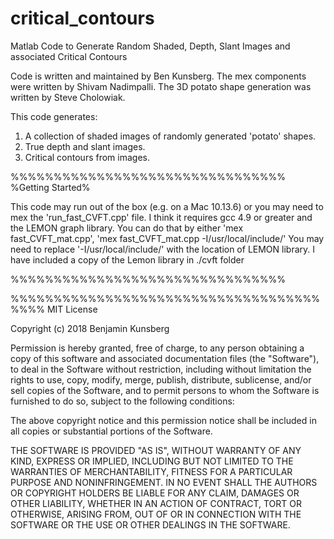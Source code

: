 # critical_contours
Matlab Code to Generate Random Shaded, Depth, Slant Images and associated Critical Contours 


Code is written and maintained by Ben Kunsberg.
The mex components were written by Shivam Nadimpalli.
The 3D potato shape generation was written by Steve Cholowiak.

This code generates:
1. A collection of shaded images of randomly generated 'potato' shapes.
2. True depth and slant images.
3. Critical contours from images.


%%%%%%%%%%%%%%%%%%%%%%%%%%%%%%%%
%Getting Started%

This code may run out of the box (e.g. on a Mac 10.13.6) or you may need to mex the 'run_fast_CVFT.cpp' file. I think it requires gcc 4.9 or greater and the LEMON graph library.  You can do that by either
'mex fast_CVFT_mat.cpp', 'mex fast_CVFT_mat.cpp -I/usr/local/include/'  You may need to replace '-I/usr/local/include/' with the location of LEMON library.  I have included a copy of the Lemon library in  ./cvft folder


%%%%%%%%%%%%%%%%%%%%%%%%%%%%%%%%









%%%%%%%%%%%%%%%%%%%%%%%%%%%%%%%%%%%%%%%%
MIT License

Copyright (c) 2018 Benjamin Kunsberg

Permission is hereby granted, free of charge, to any person obtaining a copy
of this software and associated documentation files (the "Software"), to deal
in the Software without restriction, including without limitation the rights
to use, copy, modify, merge, publish, distribute, sublicense, and/or sell
copies of the Software, and to permit persons to whom the Software is
furnished to do so, subject to the following conditions:

The above copyright notice and this permission notice shall be included in all
copies or substantial portions of the Software.

THE SOFTWARE IS PROVIDED "AS IS", WITHOUT WARRANTY OF ANY KIND, EXPRESS OR
IMPLIED, INCLUDING BUT NOT LIMITED TO THE WARRANTIES OF MERCHANTABILITY,
FITNESS FOR A PARTICULAR PURPOSE AND NONINFRINGEMENT. IN NO EVENT SHALL THE
AUTHORS OR COPYRIGHT HOLDERS BE LIABLE FOR ANY CLAIM, DAMAGES OR OTHER
LIABILITY, WHETHER IN AN ACTION OF CONTRACT, TORT OR OTHERWISE, ARISING FROM,
OUT OF OR IN CONNECTION WITH THE SOFTWARE OR THE USE OR OTHER DEALINGS IN THE
SOFTWARE.

